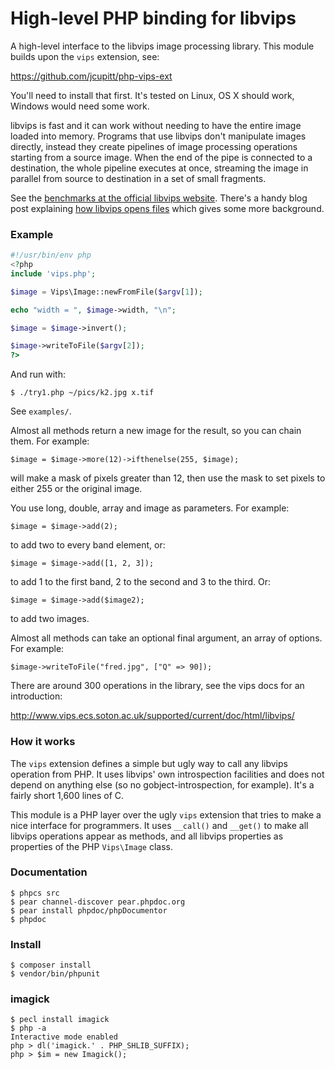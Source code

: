 # High-level PHP binding for libvips 

A high-level interface to the libvips image processing library. This
module builds upon the `vips` extension, see:

https://github.com/jcupitt/php-vips-ext

You'll need to install that first. It's tested on Linux, OS X should work,
Windows would need some work. 

libvips is fast and it can work without needing to have the 
entire image loaded into memory. Programs that use libvips don't
manipulate images directly, instead they create pipelines of image processing
operations starting from a source image. When the end of the pipe is connected
to a destination, the whole pipeline executes at once, streaming the image
in parallel from source to destination in a set of small fragments. 

See the [benchmarks at the official libvips
website](http://www.vips.ecs.soton.ac.uk/index.php?title=Speed_and_Memory_Use).
There's a handy blog post explaining [how libvips opens
files](http://libvips.blogspot.co.uk/2012/06/how-libvips-opens-file.html)
which gives some more background.

### Example

```php
#!/usr/bin/env php
<?php
include 'vips.php';

$image = Vips\Image::newFromFile($argv[1]);

echo "width = ", $image->width, "\n";

$image = $image->invert();

$image->writeToFile($argv[2]);
?>
```

And run with:

```
$ ./try1.php ~/pics/k2.jpg x.tif
```

See `examples/`.

Almost all methods return a new image for the result, so you can chain them.
For example:

```
$image = $image->more(12)->ifthenelse(255, $image);
```

will make a mask of pixels greater than 12, then use the mask to set pixels to
either 255 or the original image.

You use long, double, array and image as parameters. For example:

```
$image = $image->add(2);
```

to add two to every band element, or:

```
$image = $image->add([1, 2, 3]);
```

to add 1 to the first band, 2 to the second and 3 to the third. Or:

```
$image = $image->add($image2);
```

to add two images. 

Almost all methods can take an optional final argument, an array of options.
For example:

```
$image->writeToFile("fred.jpg", ["Q" => 90]);
```

There are around 300 operations in the library, see the vips docs for an
introduction:

http://www.vips.ecs.soton.ac.uk/supported/current/doc/html/libvips/

### How it works

The `vips` extension defines a simple but ugly way to call any libvips
operation from PHP.  It uses libvips' own introspection facilities
and does not depend on anything else (so no gobject-introspection,
for example). It's a fairly short 1,600 lines of C.

This module is a PHP layer over the ugly `vips` extension that
tries to make a nice interface for programmers. It uses `__call()` and
`__get()` to make all libvips operations appear as methods, and all
libvips properties as properties of the PHP `Vips\Image` class.

### Documentation

```
$ phpcs src
$ pear channel-discover pear.phpdoc.org
$ pear install phpdoc/phpDocumentor
$ phpdoc 
```

### Install

```
$ composer install
$ vendor/bin/phpunit
```

### imagick

```
$ pecl install imagick
$ php -a
Interactive mode enabled
php > dl('imagick.' . PHP_SHLIB_SUFFIX);
php > $im = new Imagick();
```


